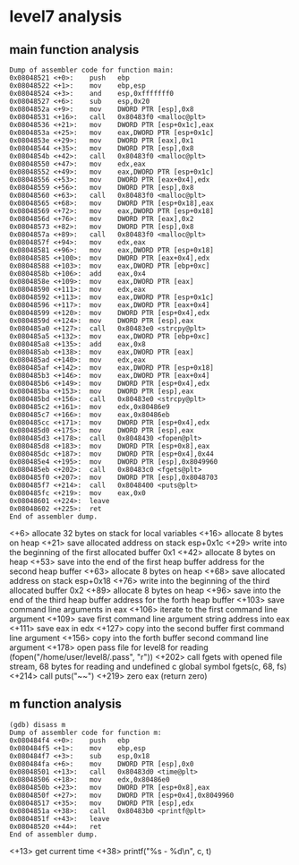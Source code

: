 # level7 analysis

## main function analysis

    Dump of assembler code for function main:
    0x08048521 <+0>:	push   ebp
    0x08048522 <+1>:	mov    ebp,esp
    0x08048524 <+3>:	and    esp,0xfffffff0
    0x08048527 <+6>:	sub    esp,0x20
    0x0804852a <+9>:	mov    DWORD PTR [esp],0x8
    0x08048531 <+16>:	call   0x80483f0 <malloc@plt>
    0x08048536 <+21>:	mov    DWORD PTR [esp+0x1c],eax
    0x0804853a <+25>:	mov    eax,DWORD PTR [esp+0x1c]
    0x0804853e <+29>:	mov    DWORD PTR [eax],0x1
    0x08048544 <+35>:	mov    DWORD PTR [esp],0x8
    0x0804854b <+42>:	call   0x80483f0 <malloc@plt>
    0x08048550 <+47>:	mov    edx,eax
    0x08048552 <+49>:	mov    eax,DWORD PTR [esp+0x1c]
    0x08048556 <+53>:	mov    DWORD PTR [eax+0x4],edx
    0x08048559 <+56>:	mov    DWORD PTR [esp],0x8
    0x08048560 <+63>:	call   0x80483f0 <malloc@plt>
    0x08048565 <+68>:	mov    DWORD PTR [esp+0x18],eax
    0x08048569 <+72>:	mov    eax,DWORD PTR [esp+0x18]
    0x0804856d <+76>:	mov    DWORD PTR [eax],0x2
    0x08048573 <+82>:	mov    DWORD PTR [esp],0x8
    0x0804857a <+89>:	call   0x80483f0 <malloc@plt>
    0x0804857f <+94>:	mov    edx,eax
    0x08048581 <+96>:	mov    eax,DWORD PTR [esp+0x18]
    0x08048585 <+100>:	mov    DWORD PTR [eax+0x4],edx
    0x08048588 <+103>:	mov    eax,DWORD PTR [ebp+0xc]
    0x0804858b <+106>:	add    eax,0x4
    0x0804858e <+109>:	mov    eax,DWORD PTR [eax]
    0x08048590 <+111>:	mov    edx,eax
    0x08048592 <+113>:	mov    eax,DWORD PTR [esp+0x1c]
    0x08048596 <+117>:	mov    eax,DWORD PTR [eax+0x4]
    0x08048599 <+120>:	mov    DWORD PTR [esp+0x4],edx
    0x0804859d <+124>:	mov    DWORD PTR [esp],eax
    0x080485a0 <+127>:	call   0x80483e0 <strcpy@plt>
    0x080485a5 <+132>:	mov    eax,DWORD PTR [ebp+0xc]
    0x080485a8 <+135>:	add    eax,0x8
    0x080485ab <+138>:	mov    eax,DWORD PTR [eax]
    0x080485ad <+140>:	mov    edx,eax
    0x080485af <+142>:	mov    eax,DWORD PTR [esp+0x18]
    0x080485b3 <+146>:	mov    eax,DWORD PTR [eax+0x4]
    0x080485b6 <+149>:	mov    DWORD PTR [esp+0x4],edx
    0x080485ba <+153>:	mov    DWORD PTR [esp],eax
    0x080485bd <+156>:	call   0x80483e0 <strcpy@plt>
    0x080485c2 <+161>:	mov    edx,0x80486e9
    0x080485c7 <+166>:	mov    eax,0x80486eb
    0x080485cc <+171>:	mov    DWORD PTR [esp+0x4],edx
    0x080485d0 <+175>:	mov    DWORD PTR [esp],eax
    0x080485d3 <+178>:	call   0x8048430 <fopen@plt>
    0x080485d8 <+183>:	mov    DWORD PTR [esp+0x8],eax
    0x080485dc <+187>:	mov    DWORD PTR [esp+0x4],0x44
    0x080485e4 <+195>:	mov    DWORD PTR [esp],0x8049960
    0x080485eb <+202>:	call   0x80483c0 <fgets@plt>
    0x080485f0 <+207>:	mov    DWORD PTR [esp],0x8048703
    0x080485f7 <+214>:	call   0x8048400 <puts@plt>
    0x080485fc <+219>:	mov    eax,0x0
    0x08048601 <+224>:	leave
    0x08048602 <+225>:	ret
    End of assembler dump.

<+6> allocate 32 bytes on stack for local variables
<+16> allocate 8 bytes on heap
<+21> save allocated address on stack esp+0x1c
<+29> write into the beginning of the first allocated buffer 0x1
<+42> allocate 8 bytes on heap
<+53> save into the end of the first heap buffer address for the second heap buffer
<+63> allocate 8 bytes on heap
<+68> save allocated address on stack esp+0x18
<+76> write into the beginning of the third allocated buffer 0x2
<+89> allocate 8 bytes on heap
<+96> save into the end of the third heap buffer address for the forth heap buffer
<+103> save command line arguments in eax
<+106> iterate to the first command line argument
<+109> save first command line argument string address into eax
<+111> save eax in edx
<+127> copy into the second buffer first command line argument
<+156> copy into the forth buffer second command line argument
<+178> open pass file for level8 for reading (fopen("/home/user/level8/.pass", "r"))
<+202> call fgets with opened file stream, 68 bytes for reading and undefined c global symbol fgets(c, 68, fs)
<+214> call puts("~~")
<+219> zero eax (return zero)

## m function analysis

    (gdb) disass m
    Dump of assembler code for function m:
    0x080484f4 <+0>:	push   ebp
    0x080484f5 <+1>:	mov    ebp,esp
    0x080484f7 <+3>:	sub    esp,0x18
    0x080484fa <+6>:	mov    DWORD PTR [esp],0x0
    0x08048501 <+13>:	call   0x80483d0 <time@plt>
    0x08048506 <+18>:	mov    edx,0x80486e0
    0x0804850b <+23>:	mov    DWORD PTR [esp+0x8],eax
    0x0804850f <+27>:	mov    DWORD PTR [esp+0x4],0x8049960
    0x08048517 <+35>:	mov    DWORD PTR [esp],edx
    0x0804851a <+38>:	call   0x80483b0 <printf@plt>
    0x0804851f <+43>:	leave
    0x08048520 <+44>:	ret
    End of assembler dump.

<+13> get current time
<+38> printf("%s - %d\n", c, t)